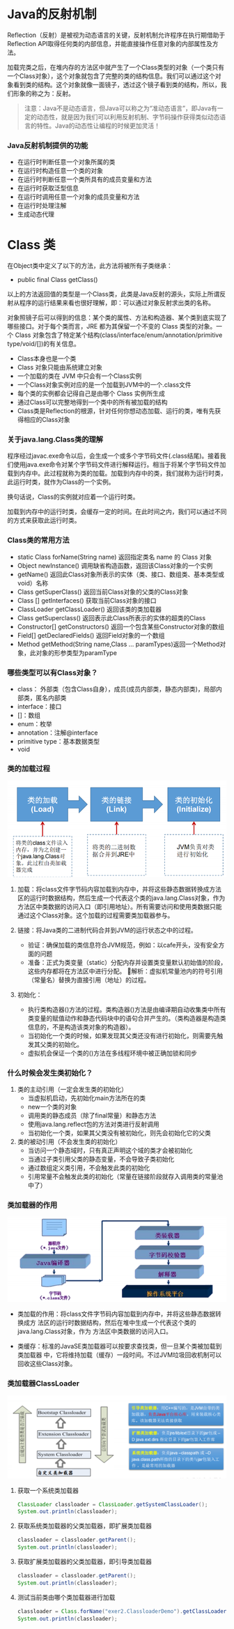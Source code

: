 # Java的反射机制

Reflection（反射）是被视为动态语言的关键，反射机制允许程序在执行期借助于Reflection API取得任何类的内部信息，并能直接操作任意对象的内部属性及方法。

加载完类之后，在堆内存的方法区中就产生了一个Class类型的对象（一个类只有一个Class对象），这个对象就包含了完整的类的结构信息。我们可以通过这个对象看到类的结构。这个对象就像一面镜子，透过这个镜子看到类的结构，所以，我们形象的称之为：反射。

>注意：Java不是动态语言，但Java可以称之为“准动态语言”，即Java有一定的动态性，就是因为我们可以利用反射机制、字节码操作获得类似动态语言的特性。Java的动态性让编程的时候更加灵活！

### Java反射机制提供的功能
- 在运行时判断任意一个对象所属的类
- 在运行时构造任意一个类的对象
- 在运行时判断任意一个类所具有的成员变量和方法
- 在运行时获取泛型信息
- 在运行时调用任意一个对象的成员变量和方法
- 在运行时处理注解
- 生成动态代理

# Class 类
在Object类中定义了以下的方法，此方法将被所有子类继承：
- public final Class getClass()

以上的方法返回值的类型是一个Class类，此类是Java反射的源头，实际上所谓反射从程序的运行结果来看也很好理解，即：可以通过对象反射求出类的名称。

对象照镜子后可以得到的信息：某个类的属性、方法和构造器、某个类到底实现了哪些接口。对于每个类而言，JRE 都为其保留一个不变的 Class 类型的对象。一个 Class 对象包含了特定某个结构(class/interface/enum/annotation/primitive type/void/[])的有关信息。 

- Class本身也是一个类
- Class 对象只能由系统建立对象
- 一个加载的类在 JVM 中只会有一个Class实例
- 一个Class对象实例对应的是一个加载到JVM中的一个.class文件
- 每个类的实例都会记得自己是由哪个 Class 实例所生成
- 通过Class可以完整地得到一个类中的所有被加载的结构
- Class类是Reflection的根源，针对任何你想动态加载、运行的类，唯有先获得相应的Class对象

### 关于java.lang.Class类的理解
程序经过javac.exe命令以后，会生成一个或多个字节码文件(.class结尾)。接着我们使用java.exe命令对某个字节码文件进行解释运行。相当于将某个字节码文件加载到内存中。此过程就称为类的加载。加载到内存中的类，我们就称为运行时类，此运行时类，就作为Class的一个实例。
    
换句话说，Class的实例就对应着一个运行时类。

加载到内存中的运行时类，会缓存一定的时间。在此时间之内，我们可以通过不同的方式来获取此运行时类。
### Class类的常用方法
- static Class forName(String name) 返回指定类名 name 的 Class 对象
- Object newInstance() 调用缺省构造函数，返回该Class对象的一个实例
- getName() 返回此Class对象所表示的实体（类、接口、数组类、基本类型或void）名称
- Class getSuperClass() 返回当前Class对象的父类的Class对象
- Class [] getInterfaces() 获取当前Class对象的接口
- ClassLoader getClassLoader() 返回该类的类加载器
- Class getSuperclass() 返回表示此Class所表示的实体的超类的Class
- Constructor[] getConstructors() 返回一个包含某些Constructor对象的数组
- Field[] getDeclaredFields() 返回Field对象的一个数组
- Method getMethod(String name,Class … paramTypes)返回一个Method对象，此对象的形参类型为paramType

### 哪些类型可以有Class对象？
- class： 外部类（包含Class自身），成员(成员内部类，静态内部类)，局部内部类，匿名内部类
- interface：接口
- []：数组
- enum：枚举
- annotation：注解@interface
- primitive type：基本数据类型
- void

### 类的加载过程

![ ](./截图/类的加载过程1.png)

1. 加载：将class文件字节码内容加载到内存中，并将这些静态数据转换成方法区的运行时数据结构，然后生成一个代表这个类的java.lang.Class对象，作为方法区中类数据的访问入口（即引用地址）。所有需要访问和使用类数据只能通过这个Class对象。这个加载的过程需要类加载器参与。 

2. 链接：将Java类的二进制代码合并到JVM的运行状态之中的过程。
    - 验证：确保加载的类信息符合JVM规范，例如：以cafe开头，没有安全方面的问题
    - 准备：正式为类变量（static）分配内存并设置类变量默认初始值的阶段，这些内存都将在方法区中进行分配。 解析：虚拟机常量池内的符号引用（常量名）替换为直接引用（地址）的过程。 

3. 初始化：
    - 执行类构造器<clinit>()方法的过程。类构造器<clinit>()方法是由编译期自动收集类中所有类变量的赋值动作和静态代码块中的语句合并产生的。（类构造器是构造类信息的，不是构造该类对象的构造器）。 
    - 当初始化一个类的时候，如果发现其父类还没有进行初始化，则需要先触发其父类的初始化。 
    - 虚拟机会保证一个类的<clinit>()方法在多线程环境中被正确加锁和同步
    
### 什么时候会发生类初始化？    
1. 类的主动引用（一定会发生类的初始化） 
    - 当虚拟机启动，先初始化main方法所在的类 
    - new一个类的对象
    - 调用类的静态成员（除了final常量）和静态方法
    - 使用java.lang.reflect包的方法对类进行反射调用
    - 当初始化一个类，如果其父类没有被初始化，则先会初始化它的父类
2. 类的被动引用（不会发生类的初始化） 
    - 当访问一个静态域时，只有真正声明这个域的类才会被初始化
    - 当通过子类引用父类的静态变量，不会导致子类初始化
    - 通过数组定义类引用，不会触发此类的初始化
    - 引用常量不会触发此类的初始化（常量在链接阶段就存入调用类的常量池中了）
    
### 类加载器的作用
![ ](./截图/类的加载过程2.png)
- 类加载的作用：将class文件字节码内容加载到内存中，并将这些静态数据转换成方
法区的运行时数据结构，然后在堆中生成一个代表这个类的java.lang.Class对象，作为
方法区中类数据的访问入口。

- 类缓存：标准的JavaSE类加载器可以按要求查找类，但一旦某个类被加载到类加载器
中，它将维持加载（缓存）一段时间。不过JVM垃圾回收机制可以回收这些Class对象。
  
### 类加载器ClassLoader  

![ ](./截图/ClassLoader.png)

1. 获取一个系统类加载器
    ```java
    ClassLoader classloader = ClassLoader.getSystemClassLoader();
    System.out.println(classloader);
    ```

2. 获取系统类加载器的父类加载器，即扩展类加载器

    ```java
    classloader = classloader.getParent();
    System.out.println(classloader);
    ```

3. 获取扩展类加载器的父类加载器，即引导类加载器
    ```java
    classloader = classloader.getParent();
    System.out.println(classloader);
    ```

4. 测试当前类由哪个类加载器进行加载
    ```java
    classloader = Class.forName("exer2.ClassloaderDemo").getClassLoader();
    System.out.println(classloader);
    ```



